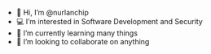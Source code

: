 
- 👋 Hi, I’m @nurlanchip
- 💻 I’m interested in Software Development and Security 
- 🌴 I’m currently learning many things 
- 👀 I’m looking to collaborate on anything
